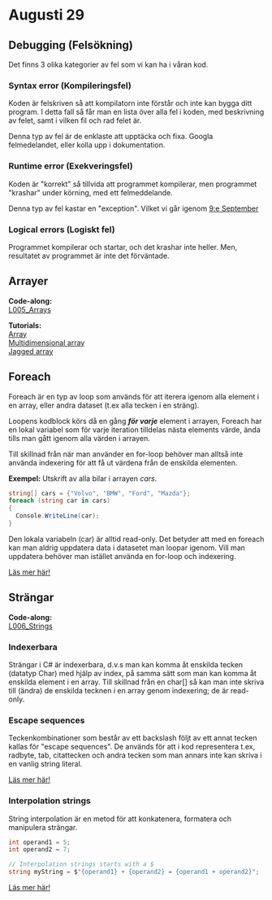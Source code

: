 # Augusti 29

## Debugging (Felsökning)

Det finns 3 olika kategorier av fel som vi kan ha i våran kod.

### Syntax error (Kompileringsfel)
Koden är felskriven så att kompilatorn inte förstår och inte kan bygga ditt program. I detta fall så får man en lista över alla fel i koden, med beskrivning av felet, samt i vilken fil och rad felet är. 

Denna typ av fel är de enklaste att upptäcka och fixa. Googla felmedelandet, eller kolla upp i dokumentation.

### Runtime error (Exekveringsfel)
Koden är "korrekt" så tillvida att programmet kompilerar, men programmet "krashar" under körning, med ett felmeddelande.

Denna typ av fel kastar en "exception". Vilket vi går igenom [9:e September](https://github.com/everyloop/NET24-Csharp/blob/master/Lecture-notes/Sep9.md)

### Logical errors (Logiskt fel)
Programmet kompilerar och startar, och det krashar inte heller. Men, resultatet av programmet är inte det förväntade.

## Arrayer

**Code-along:**  
[L005_Arrays](https://github.com/everyloop/NET24-Csharp/blob/master/Code-alongs/L005_Arrays/Program.cs)

**Tutorials:**  
[Array](https://www.tutorialsteacher.com/csharp/array-csharp)  
[Multidimensional array](https://www.tutorialsteacher.com/csharp/csharp-multi-dimensional-array)  
[Jagged array](https://www.tutorialsteacher.com/csharp/csharp-jagged-array)  

## Foreach
Foreach är en typ av loop som används för att iterera igenom alla element i en array, eller andra dataset (t.ex alla tecken i en sträng). 

Loopens kodblock körs då en gång ***för varje*** element i arrayen, Foreach har en lokal variabel som för varje iteration tilldelas nästa elements värde, ända tills man gått igenom alla värden i arrayen.

Till skillnad från när man använder en for-loop behöver man alltså inte använda indexering för att få ut värdena från de enskilda elementen.

**Exempel:** Utskrift av alla bilar i arrayen *cars*.
``` cs
string[] cars = {"Volvo", "BMW", "Ford", "Mazda"};
foreach (string car in cars) 
{
  Console.WriteLine(car);
}
```

Den lokala variabeln (car) är alltid read-only. Det betyder att med en foreach kan man aldrig uppdatera data i datasetet man loopar igenom. Vill man uppdatera behöver man istället använda en for-loop och indexering.

[Läs mer här!](https://www.programiz.com/csharp-programming/foreach-loop)

## Strängar
**Code-along:**  
[L006_Strings](https://github.com/everyloop/NET24-Csharp/blob/master/Code-alongs/L006_Strings/Program.cs)

### Indexerbara
Strängar i C# är indexerbara, d.v.s man kan komma åt enskilda tecken (datatyp Char) med hjälp av index, på samma sätt som man kan komma åt enskilda element i en array. Till skillnad från en char[] så kan man inte skriva till (ändra) de enskilda tecknen i en array genom indexering; de är read-only.

### Escape sequences

Teckenkombinationer som består av ett backslash följt av ett annat tecken kallas för "escape sequences". De används för att i kod representera t.ex, radbyte, tab, citattecken och andra tecken som man annars inte kan skriva i en vanlig string literal.

[Läs mer här!](https://learn.microsoft.com/en-us/cpp/c-language/escape-sequences?view=msvc-170)

### Interpolation strings

String interpolation är en metod för att konkatenera, formatera och manipulera strängar.

``` cs
int operand1 = 5;
int operand2 = 7;

// Interpolation strings starts with a $
string myString = $"{operand1} + {operand2} = {operand1 + operand2}";
```
[Läs mer här!](https://www.c-sharpcorner.com/article/understanding-string-interpolation-in-c-sharp/)
